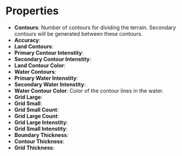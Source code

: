 




# Properties

- **Contours**: Number of contours for dividing the terrain. Secondary contours will be generated between these contours.
- **Accuracy**: 
- **Land Contours**: 
- **Primary Contour Intenstity**: 
- **Secondary Contour Intenstity**: 
- **Land Contour Color**: 
- **Water Contours**: 
- **Primary Water Intenstity**: 
- **Secondary Water Intenstity**: 
- **Water Contour Color**: Color of the contour lines in the water.
- **Grid Large**: 
- **Grid Small**: 
- **Grid Small Count**: 
- **Grid Large Count**: 
- **Grid Large Intenstity**: 
- **Grid Small Intenstity**: 
- **Boundary Thickness**: 
- **Contour Thickness**: 
- **Grid Thickness**: 



